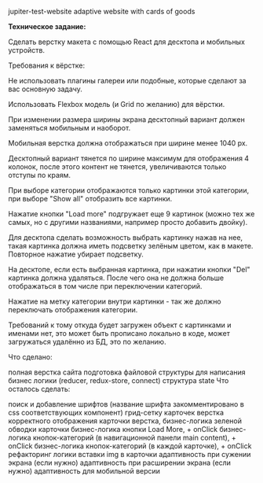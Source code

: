 jupiter-test-website
adaptive website with cards of goods

<b>Техническое задание:</b>

Сделать верстку макета с помощью React для десктопа и мобильных устройств.

Требования к вёрстке:

Не использовать плагины галереи или подобные, которые сделают за вас основную задачу.

Использовать Flexbox модель (и Grid по желанию) для вёрстки.

При изменении размера ширины экрана десктопный вариант должен заменяться мобильным и наоборот.

Мобильная верстка должна отображаться при ширине менее 1040 px.

Десктопный вариант тянется по ширине максимум для отображения 4 колонок, после этого контент не тянется, увеличиваются только отступы по краям.

При выборе категории отображаются только картинки этой категории, при выборе "Show all" отобразить все картинки.

Нажатие кнопки "Load more" подгружает еще 9 картинок (можно тех же самых, но с другими названиями, например просто добавить двойку).

Для десктопа сделать возможность выбрать картинку нажав на нее, такая картинка должна иметь подсветку зелёным цветом, как в макете. Повторное нажатие убирает подсветку.

На десктопе, если есть выбранная картинка, при нажатии кнопки "Del" картинка должна удаляться. После чего она не должна больше отображаться в том числе при переключении категорий.

Нажатие на метку категории внутри картинки - так же должно переключать отображения категории.

Требований к тому откуда будет загружен объект с картинками и именами нет, это может быть прописано локально в коде, может загружаться удалённо из БД, это по желанию.

Что сделано:

полная верстка сайта
подготовка файловой структуры для написания бизнес логики (reducer, redux-store, connect)
структура state
Что осталось сделать:

поиск и добавление шрифтов (название шрифта закомментировано в css соответствующих компонент)
грид-сетку карточек
верстка корректного отображения карточки
верстка, бизнес-логика зеленой обводки карточки
бизнес-логика кнопки Load More, + onClick
бизнес-логика кнопок-категорий (в навигационной панели main content), + onClick
бизнес-логика кнопок-категорий (в каждой карточке), + onClick
рефакторинг логики вставки img в карточки
адаптивность при сужении экрана (если нужно)
адаптивность при расширении экрана (если нужно)
адаптивность для мобильной версии
